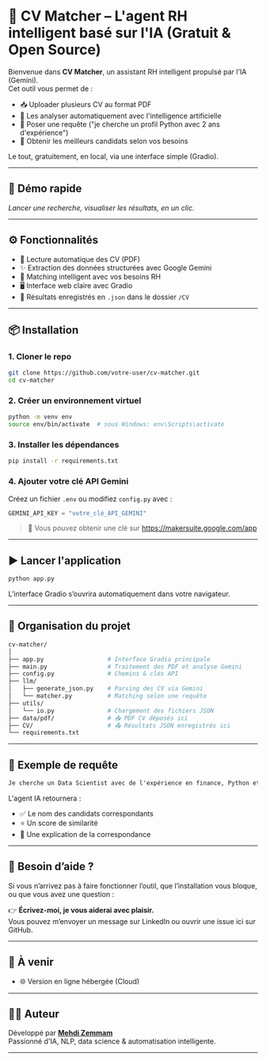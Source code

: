 # 🤖 CV Matcher – L'agent RH intelligent basé sur l'IA (Gratuit & Open Source)

Bienvenue dans **CV Matcher**, un assistant RH intelligent propulsé par l'IA (Gemini).  
Cet outil vous permet de :

- 📥 Uploader plusieurs CV au format PDF  
- 🧠 Les analyser automatiquement avec l'intelligence artificielle  
- 🔎 Poser une requête ("je cherche un profil Python avec 2 ans d'expérience")  
- 🎯 Obtenir les meilleurs candidats selon vos besoins

Le tout, gratuitement, en local, via une interface simple (Gradio).

---

## 🚀 Démo rapide

*Lancer une recherche, visualiser les résultats, en un clic.*

---

## ⚙️ Fonctionnalités

- 🧾 Lecture automatique des CV (PDF)
- ✨ Extraction des données structurées avec Google Gemini
- 🧠 Matching intelligent avec vos besoins RH
- 🖥️ Interface web claire avec Gradio
- 💾 Résultats enregistrés en `.json` dans le dossier `/CV`

---

## 📦 Installation

### 1. Cloner le repo
```bash
git clone https://github.com/votre-user/cv-matcher.git
cd cv-matcher
```

### 2. Créer un environnement virtuel
```bash
python -m venv env
source env/bin/activate  # sous Windows: env\Scripts\activate
```

### 3. Installer les dépendances
```bash
pip install -r requirements.txt
```

### 4. Ajouter votre clé API Gemini
Créez un fichier `.env` ou modifiez `config.py` avec :

```python
GEMINI_API_KEY = "votre_clé_API_GEMINI"
```

> 🔑 Vous pouvez obtenir une clé sur https://makersuite.google.com/app

---

## ▶️ Lancer l'application

```bash
python app.py
```

L’interface Gradio s’ouvrira automatiquement dans votre navigateur.

---

## 📁 Organisation du projet

```bash
cv-matcher/
│
├── app.py                  # Interface Gradio principale
├── main.py                 # Traitement des PDF et analyse Gemini
├── config.py               # Chemins & clés API
├── llm/
│   ├── generate_json.py    # Parsing des CV via Gemini
│   └── matcher.py          # Matching selon une requête
├── utils/
│   └── io.py               # Chargement des fichiers JSON
├── data/pdf/               # 📥 PDF CV déposés ici
├── CV/                     # 📤 Résultats JSON enregistrés ici
└── requirements.txt
```

---

## 🧠 Exemple de requête

```txt
Je cherche un Data Scientist avec de l'expérience en finance, Python et Power BI.
```

L'agent IA retournera :
- ✅ Le nom des candidats correspondants
- ⭐️ Un score de similarité
- 📌 Une explication de la correspondance

---

## 💬 Besoin d’aide ?

Si vous n’arrivez pas à faire fonctionner l’outil, que l’installation vous bloque, ou que vous avez une question :

👉 **Écrivez-moi, je vous aiderai avec plaisir.**  
Vous pouvez m’envoyer un message sur LinkedIn ou ouvrir une issue ici sur GitHub.

---

## 📌 À venir

- 🌐 Version en ligne hébergée (Cloud)

---

## 🧑‍💻 Auteur

Développé par [**Mehdi Zemmam**](https://www.linkedin.com/in/zemmam-mehdi/)  
Passionné d'IA, NLP, data science & automatisation intelligente.

---
